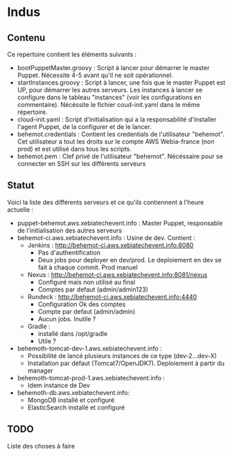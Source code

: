 # Indus

## Contenu

Ce repertoire contient les éléments suivants :

* bootPuppetMaster.groovy : Script à lancer pour démarrer le master Puppet. Nécessite 4-5 avant qu'il ne soit opérationnel.
* startInstances.groovy : Script à lancer, une fois que le master Puppet est UP, pour démarrer les autres serveurs. Les instances à lancer se configure dans le tableau "instances" (voir les configurations en commentaire). Nécéssite le fichier coud-init.yaml dans le même répertoire.
* cloud-init.yaml : Script d'initialisation qui a la responsabilité d'installer l'agent Puppet, de la configurer et de le lancer.
* behemot.credentials : Contient les credentials de l'utilisateur "behemot". Cet utilisateur a tout les droits sur le compte AWS Webia-france (non prod) et est utilisé dans tous les scripts.
* behemot.pem : Clef privé de l'utilisateur "behemot". Nécéssaire pour se connecter en SSH sur les différents serveurs

## Statut

Voici la liste des différents serveurs et ce qu'ils contiennent à l'heure actuelle :

* puppet-behemot.aws.xebiatechevent.info : Master Puppet, responsable de l'initialisation des autres serveurs
* behemot-ci.aws.xebiatechevent.info : Usine de dev. Contient :
    * Jenkins : http://behemot-ci.aws.xebiatechevent.info:8080
         * Pas d'authentification
         * Deux jobs pour deployer en dev/prod. Le deploiement en dev se fait à chaque commit. Prod manuel
    * Nexus : http://behemot-ci.aws.xebiatechevent.info:8081/nexus
         * Configuré mais non utilisé au final
         * Comptes par defaut (admin/admin123)
    * Rundeck : http://behemot-ci.aws.xebiatechevent.info:4440
         * Configuration Ok des comptes
         * Compte par defaut (admin/admin)
         * Aucun jobs. Inutile ?
    * Gradle : 
         * installé dans /opt/gradle
         * Utile ?
* behemoth-tomcat-dev-1.aws.xebiatechevent.info :
    * Possibilité de lancé plusieurs instances de ce type (dev-2...dev-X)
    * Installation par défaut (Tomcat7/OpenJDK7). Deploiement à partir du manager
* behemoth-tomcat-prod-1.aws.xebiatechevent.info :
    * Idem instance de Dev
* behemoth-db.aws.xebiatechevent.info:
    * MongoDB installé et configuré
    * ElasticSearch installé et configuré

## TODO

Liste des choses à faire



